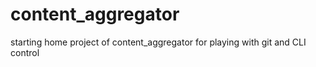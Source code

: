 # content_aggregator
starting home project of content_aggregator for playing with git and CLI control
